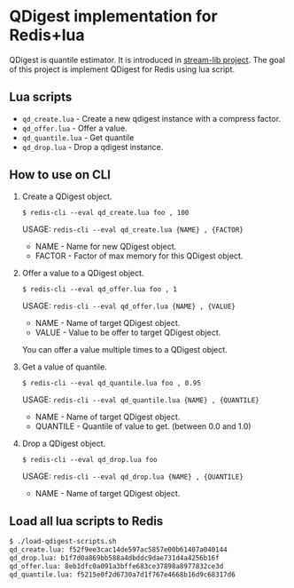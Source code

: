 # QDigest implementation for Redis+lua

QDigest is quantile estimator.  It is introduced in [stream-lib project](https://github.com/clearspring/stream-lib).
The goal of this project is implement QDigest for Redis using lua script.

## Lua scripts

*   `qd_create.lua` - Create a new qdigest instance with a compress factor.
*   `qd_offer.lua` - Offer a value.
*   `qd_quantile.lua` - Get quantile
*   `qd_drop.lua` - Drop a qdigest instance.

## How to use on CLI

1.  Create a QDigest object.

        $ redis-cli --eval qd_create.lua foo , 100

    USAGE: `redis-cli --eval qd_create.lua {NAME} , {FACTOR}`

    *   NAME - Name for new QDigest object.
    *   FACTOR - Factor of max memory for this QDigest object.

2.  Offer a value to a QDigest object.

        $ redis-cli --eval qd_offer.lua foo , 1

    USAGE: `redis-cli --eval qd_offer.lua {NAME} , {VALUE}`
    *   NAME - Name of target QDigest object.
    *   VALUE - Value to be offer to target QDigest object.

    You can offer a value multiple times to a QDigest object.

3.  Get a value of quantile.

        $ redis-cli --eval qd_quantile.lua foo , 0.95

    USAGE: `redis-cli --eval qd_quantile.lua {NAME} , {QUANTILE}`
    *   NAME - Name of target QDigest object.
    *   QUANTILE - Quantile of value to get. (between 0.0 and 1.0)

4.  Drop a QDigest object.

        $ redis-cli --eval qd_drop.lua foo

    USAGE: `redis-cli --eval qd_drop.lua {NAME} , {QUANTILE}`
    *   NAME - Name of target QDigest object.

## Load all lua scripts to Redis

```sh
$ ./load-qdigest-scripts.sh
qd_create.lua: f52f9ee3cac14de597ac5857e00b61407a040144
qd_drop.lua: b1f7d0a869bb588a4dbddc9dae731d4a4256b16f
qd_offer.lua: 8eb1dfc0a091a3bffe683ce37898a8977832ce3d
qd_quantile.lua: f5215e0f2d6730a7d1f767e4668b16d9c68317d6
```
